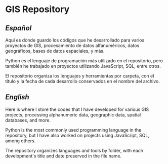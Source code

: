 # GIS Repository

## *Español*

Aquí es donde guardo los códigos que he desarrollado para varios proyectos de GIS, procesamiento de datos alfanuméricos, datos geográficos, bases de datos espaciales, y más.

Python es el lenguaje de programación más utilizado en el repositorio, pero también he trabajado en proyectos utilizando JavaScript, SQL, entre otros.

El repositorio organiza los lenguajes y herramientas por carpeta, con el título y la fecha de cada desarrollo conservados en el nombre del archivo.

## *English*

Here is where I store the codes that I have developed for various GIS projects, processing alphanumeric data, geographic data, spatial databases, and more.

Python is the most commonly used programming language in the repository, but I have also worked on projects using JavaScript, SQL, among others.

The repository organizes languages and tools by folder, with each development's title and date preserved in the file name.
